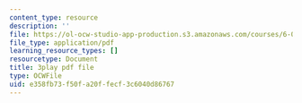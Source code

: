 ```yaml
---
content_type: resource
description: ''
file: https://ol-ocw-studio-app-production.s3.amazonaws.com/courses/6-01sc-introduction-to-electrical-engineering-and-computer-science-i-spring-2011/e358fb73f50fa20ffecf3c6040d86767_SpS3ud58yTI.pdf
file_type: application/pdf
learning_resource_types: []
resourcetype: Document
title: 3play pdf file
type: OCWFile
uid: e358fb73-f50f-a20f-fecf-3c6040d86767
---
```

